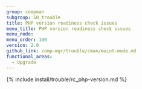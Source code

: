 ```yaml
---
group: compman
subgroup: 50_trouble
title: PHP version readiness check issues
menu_title: PHP version readiness check issues
menu_node:
menu_order: 100
version: 2.0
github_link: comp-mgr/trouble/cman/maint-mode.md
functional_areas:
  - Upgrade
---
```


{% include install/trouble/rc_php-version.md %}
